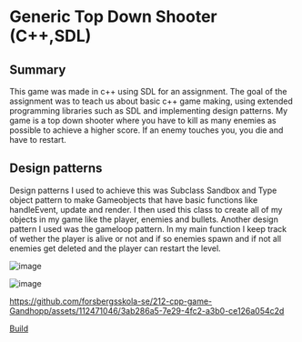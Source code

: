 # Generic Top Down Shooter (C++,SDL)
## Summary
This game was made in c++ using SDL for an assignment. The goal of the assignment was to teach us about basic c++ game making, using extended programming libraries such as SDL
and implementing design patterns. My game is a top down shooter where you have to kill as many enemies as possible to achieve a higher score. If an enemy touches you, you die and have to restart.


## Design patterns
Design patterns I used to achieve this was Subclass Sandbox and Type object pattern to make Gameobjects that have basic functions like handleEvent, update and render.
I then used this class to create all of my objects in my game like the player, enemies and bullets. Another design pattern I used was the gameloop pattern.
In my main function I keep track of wether the player is alive or not and if so enemies spawn and if not all enemies get deleted and the player can restart the level.

![image](https://github.com/forsbergsskola-se/212-cpp-game-Gandhopp/assets/112471046/426c7aa5-d366-419d-a2c6-afd56c6a2c99)

![image](https://github.com/forsbergsskola-se/212-cpp-game-Gandhopp/assets/112471046/69ef2493-44d1-4ca8-81ed-761eb66934c9)

https://github.com/forsbergsskola-se/212-cpp-game-Gandhopp/assets/112471046/3ab286a5-7e29-4fc2-a3b0-ce126a054c2d

[Build](https://github.com/forsbergsskola-se/212-cpp-game-Gandhopp/files/12227124/Release.zip)
